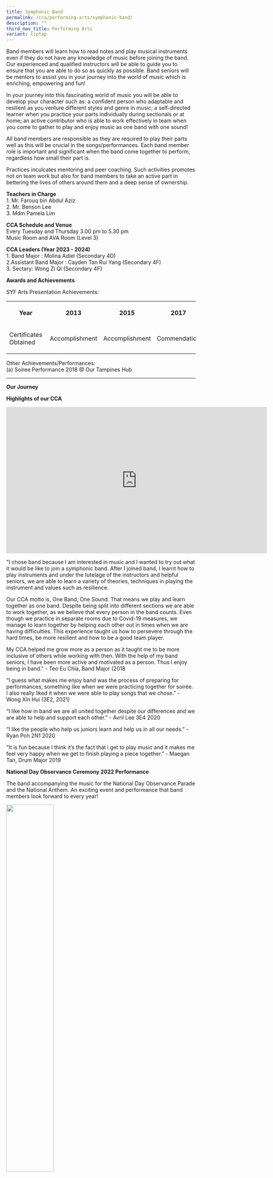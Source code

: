 ```yaml
---
title: Symphonic Band
permalink: /cca/performing-arts/symphonic-band/
description: ""
third_nav_title: Performing Arts
variant: tiptap
---
```

<p>Band members will learn how to read notes and play musical instruments even if they do not have any knowledge of music before joining the band. Our experienced and qualified instructors will be able to guide you to ensure that you are able to do so as quickly as possible. Band seniors will be mentors to assist you in your journey into the world of music which is enriching, empowering and fun!</p><p>In your journey into this fascinating world of music you will be able to develop your character such as: a confident person who adaptable and resilient as you venture different styles and genre in music; a self-directed learner when you practice your parts individually during sectionals or at home; an active contributor who is able to work effectively in team when you come to gather to play and enjoy music as one band with one sound!</p><p>All band members are responsible as they are required to play their parts well as this will be crucial in the songs/performances. Each band member role is important and significant when the band come together to perform, regardless how small their part is.</p><p>Practices inculcates mentoring and peer coaching. Such activities promotes not on team work but also for band members to take an active part in bettering the lives of others around them and a deep sense of ownership.</p><p><strong>Teachers in Charge<br></strong>1. Mr. Farouq bin Abdul Aziz<br>2.&nbsp;Mr. Benson Lee<br>3. Mdm Pamela Lim</p><p><strong>CCA Schedule and Venue<br></strong>Every Tuesday and Thursday 3.00 pm to 5.30 pm<br>Music Room and AVA Room (Level 3)</p><p><strong>CCA Leaders (Year 2023 - 2024)<br></strong>1. Band Major : Molina Adiel (Secondary 4D)<br>2.Assistant Band Major : Cayden Tan Rui Yang (Secondary 4F)<br>3. Sectary: Wong Zi Qi (Secondary 4F)</p><p><strong>Awards and Achievements</strong></p><p>SYF Arts Presentation Achievements:</p><table><tbody><tr><th rowspan="1" colspan="1"><p>Year</p></th><th rowspan="1" colspan="1"><p>&nbsp;2013</p></th><th rowspan="1" colspan="1"><p>2015</p></th><th rowspan="1" colspan="1"><p>2017</p></th><th rowspan="1" colspan="1"><p>2019</p></th><th rowspan="1" colspan="1"><p>2021</p></th><th rowspan="1" colspan="1"><p>2023</p></th></tr><tr><td rowspan="1" colspan="1"><p>Certificates Obtained</p></td><td rowspan="1" colspan="1"><p>&nbsp;Accomplishment</p></td><td rowspan="1" colspan="1"><p>Accomplishment</p></td><td rowspan="1" colspan="1"><p>Commendation</p></td><td rowspan="1" colspan="1"><p>Accomplishment</p></td><td rowspan="1" colspan="1"><p>Accomplishment</p></td><td rowspan="1" colspan="1"><p>Commendation</p></td></tr></tbody></table><p>Other Achievements/Performances:<br>(a) Soiree Performance 2018 @ Our Tampines Hub</p><hr><p><strong>Our Journey</strong></p><p><strong>Highlights of our CCA</strong></p><div class="iframe-wrapper"><iframe height="389" width="693" allowfullscreen="true" frameborder="0" src="https://www.youtube.com/embed/usElwkE1XyM"></iframe></div><p>"I chose band because I am interested in music and I wanted to try out what it would be like to join a symphonic band. After I joined band, I learnt how to play instruments and under the tutelage of the instructors and helpful seniors, we are able to learn a variety of theories, techniques in playing the instrument and values such as resilience.</p><p>Our CCA motto is, One Band, One Sound. That means we play and learn together as one band. Despite being split into different sections we are able to work together, as we believe that every person in the band counts. Even though we practice in separate rooms due to Covid-19 measures, we manage to learn together by helping each other out in times when we are having difficulties. This experience taught us how to persevere through the hard times, be more resilient and how to be a good team player.</p><p>My CCA helped me grow more as a person as it taught me to be more inclusive of others while working with then. With the help of my band seniors, I have been more active and motivated as a person. Thus I enjoy being in band." - Teo Eu Chia, Band Major (2018</p><p>“I guess what makes me enjoy band was the process of preparing for performances, something like when we were practicing together for soirée. I also really liked it when we were able to play songs that we chose.” - Wong Xin Hui (3E2, 2021)</p><p>“I like how in band we are all united together despite our differences and we are able to help and support each other.” - Avril Lee 3E4 2020</p><p>“I like the people who help us juniors learn and help us in all our needs.” - Ryan Poh 2N1 2020</p><p>“It is fun because I think it’s the fact that i get to play music and it makes me feel very happy when we get to finish playing a piece together.” - Maegan Tan, Drum Major 2019</p><p><strong>National Day Observance Ceremony 2022 Performance</strong></p><p>The band accompanying the music for the National Day Observance Parade and the National Anthem. An exciting event and performance that band members look forward to every year!</p><div class="isomer-image-wrapper"><img style="width: 50%;" height="auto" width="100%" src="/images/band1.jpg"></div><p><br></p><div class="isomer-image-wrapper"><img style="width: 85%;" height="auto" width="100%" src="/images/band2.jpg"></div><p><br></p><div class="isomer-image-wrapper"><img style="width: 85%;" height="auto" width="100%" src="/images/band3.jpg"></div><h4><strong>The band performing during Teachers’ Day. Always an honour for us to perform for our teachers!</strong></h4><div class="isomer-image-wrapper"><img style="width: 50%;" height="auto" width="100%" src="/images/band4.jpg"></div><p><br></p><div class="isomer-image-wrapper"><img style="width: 85%;" height="auto" width="100%" src="/images/band5.jpg"></div><p><br></p><div class="isomer-image-wrapper"><img style="width: 85%;" height="auto" width="100%" src="/images/band6.jpg"></div><p></p>